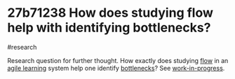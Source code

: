 # 27b71238 How does studying flow help with identifying bottlenecks?

#research

Research question for further thought. How exactly does studying  [flow](865e156b_flow.md) in an [agile learning](961174eb_agile_learning.md) system help one identify [bottlenecks](915ef070_bottleneck.md)? See [work-in-progress](b61d33a4_wip_piles_up_at_bottleneck.md).